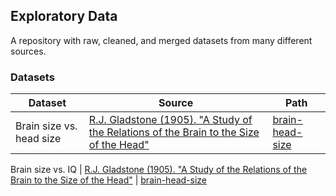 ## Exploratory Data
A repository with raw, cleaned, and merged datasets from many different sources.

### Datasets
Dataset | Source  | Path
--------|---------|-------
Brain size vs. head size | [R.J. Gladstone (1905). "A Study of the Relations of the Brain to the Size of the Head"](http://www.stat.ufl.edu/~winner/data/brainhead.txt) | [brain-head-size](raw/brain-head-size.csv)

Brain size vs. IQ | [R.J. Gladstone (1905). "A Study of the Relations of the Brain to the Size of the Head"](https://www3.nd.edu/~busiforc/handouts/Data%20and%20Stories/correlation/Brain%20Size/brainsize.html) | [brain-head-size](raw/brain-size-iq.csv)
